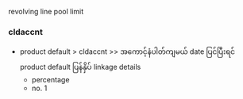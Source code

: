 revolving line
pool limit

### cldaccnt
- product default > cldaccnt >> အကောင့်နံပါတ်ကျမယ်
	date ပြင်ပြီးရင် product default ပြန်နှိပ်
	linkage details
	- percentage
	- no. 1
